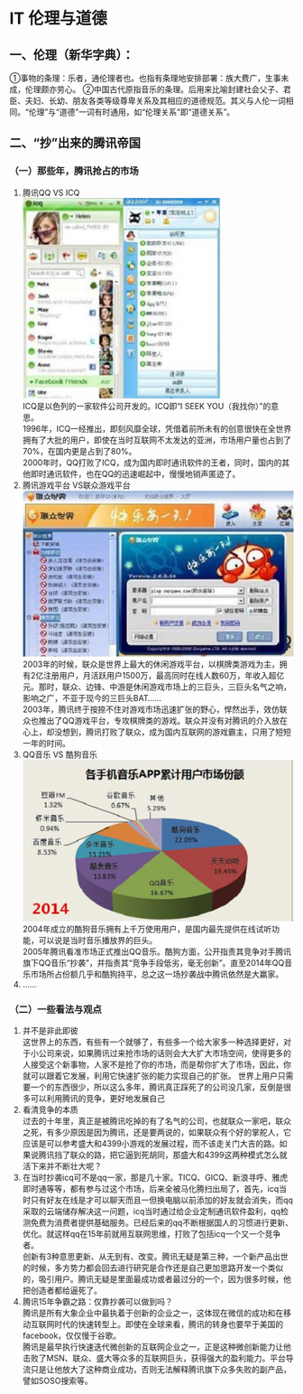#  IT 伦理与道德
## 一、伦理（新华字典）：
①事物的条理：乐者，通伦理者也。也指有条理地安排部署：族大费广，生事未成，伦理颇亦劳心。 
②中国古代原指音乐的条理。后用来比喻封建社会父子、君臣、夫妇、长幼、朋友各类等级尊卑关系及其相应的道德规范。其义与人伦一词相同。“伦理”与“道德”一词有时通用，如“伦理关系”即“道德关系”。
## 二、“抄”出来的腾讯帝国
### （一）那些年，腾讯抢占的市场
1. 腾讯QQ VS ICQ    
![](images\IT伦理与道德1.jpg)     
ICQ是以色列的一家软件公司开发的。ICQ即“I SEEK YOU（我找你）”的意思。          
1996年，ICQ一经推出，即刻风靡全球，凭借着前所未有的创意很快在全世界拥有了大批的用户，即使在当时互联网不太发达的亚洲，市场用户量也占到了70%，在国内更是占到了80%。            
2000年时，QQ打败了ICQ，成为国内即时通讯软件的王者，同时，国内的其他即时通讯软件，也在QQ的迅速崛起中，慢慢地销声匿迹了。          
2. 腾讯游戏平台 VS联众游戏平台 
![](images\IT伦理与道德2.jpg)        
2003年的时候，联众是世界上最大的休闲游戏平台，以棋牌类游戏为主，拥有2亿注册用户，月活跃用户1500万，最高同时在线人数60万，年收入超亿元。那时，联众、边锋、中游是休闲游戏市场上的三巨头，三巨头名气之响，影响之广，不亚于现今的三巨头BAT……   
2003年，腾讯终于按捺不住对游戏市场迅速扩张的野心，悍然出手，效仿联众也推出了QQ游戏平台，专攻棋牌类的游戏。联众并没有对腾讯的介入放在心上，却没想到，腾讯打败了联众，成为国内互联网的游戏霸主，只用了短短一年的时间。  
3. QQ音乐 VS 酷狗音乐  
![](images\IT伦理与道德3.png) 
2004年成立的酷狗音乐拥有上千万使用用户，是国内最先提供在线试听功能，可以说是当时音乐播放界的巨头。           
2005年腾讯看准市场正式推出QQ音乐。酷狗方面，公开指责其竞争对手腾讯旗下QQ音乐“抄袭”，并指责其“竞争手段低劣，毫无创新”。直至2014年QQ音乐市场所占份额几乎和酷狗持平，总之这一场抄袭战中腾讯依然是大赢家。   
4. ......
### （二）一些看法与观点
1. 并不是非此即彼      
这世界上的东西，有些有一个就够了，有些多一个给大家多一种选择更好，对于小公司来说，如果腾讯过来抢市场的话则会大大扩大市场空间，使得更多的人接受这个新事物，人家不是抢了你的市场，而是帮你扩大了市场，因此，你就可以跟着它发展，利用它快速扩张的能力实现自己的扩张。
世界上用户只需要一个的东西很少，所以这么多年，腾讯真正踩死了的公司没几家，反倒是很多可以利用腾讯的竞争，更好地发展自己
2. 看清竞争的本质      
过去的十年里，真正是被腾讯吃掉的有了名气的公司，也就联众一家吧，联众之死，有多少原因是因为腾讯，还是要两说的，如果联众有个好的掌舵人，它应该是可以参考盛大和4399小游戏的发展过程，而不该走关门大吉的路。如果说腾讯挡了联众的路，把它逼到死胡同，那盛大和4399这两种模式怎么就活下来并不断壮大呢？
3. 在当时抄袭icq可不是qq一家，那是几十家。TICQ、GICQ、新浪寻呼、雅虎即时通等等，都有参与过这个市场，后来全被马化腾扫出局了，首先，icq当时只有好友在线是才可以聊天而且一但换电脑以前添加的好友就会消失，而qq采取的云端储存解决这一问题，icq当时通过给企业定制通讯软件盈利，qq检测免费为消费者提供基础服务。已经后来的qq不断根据国人的习惯进行更新、优化。就这样qq在15年前就用互联网思维，打败了包括icq一个又一个竞争者。          
创新有3种意思更新、从无到有、改变。腾讯无疑是第三种，一个新产品出世的时候，多方势力都会回去进行研究是合作还是自己更加思路开发一个类似的，吸引用户。腾讯无疑是里面最成功或者最过分的一个，因为很多时候，他把创造者都给逼死了。
4. 腾讯15年争霸之路：仅靠抄袭可以做到吗？     
腾讯是所有大象企业中最执着于创新的企业之一，这体现在微信的成功和在移动互联网时代的快速转型上。即使在全球来看，腾讯的转身也要早于美国的facebook，仅仅慢于谷歌。       
腾讯是最早执行快速迭代微创新的互联网企业之一，正是这种微创新能力让他击败了MSN、联众、盛大等众多的互联网巨头，获得强大的盈利能力。平台导流只是让他放大了这种商业成功，否则无法解释腾讯旗下众多失败的副产品，譬如SOSO搜索等。       
